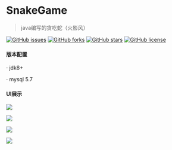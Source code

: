# SnakeGame
>java编写的贪吃蛇（火影风）

[![GitHub issues](https://img.shields.io/github/issues/saowu/SnakeGame.svg)](https://github.com/saowu/SnakeGame/issues)
[![GitHub forks](https://img.shields.io/github/forks/saowu/SnakeGame.svg)](https://github.com/saowu/SnakeGame/network)
[![GitHub stars](https://img.shields.io/github/stars/saowu/SnakeGame.svg)](https://github.com/saowu/SnakeGame/stargazers)
[![GitHub license](https://img.shields.io/github/license/saowu/SnakeGame.svg)](https://github.com/saowu/SnakeGame)

#### 版本配置
· jdk8+

· mysql 5.7

#### UI展示

![](https://pic1.superbed.cn/item/5df1fd2c1f8f59f4d6783390.png)

![](https://pic1.superbed.cn/item/5df1fd371f8f59f4d6783a3a.png)

![](https://pic.superbed.cn/item/5df1fd371f8f59f4d6783a3c.png)

![](https://pic3.superbed.cn/item/5df1fd371f8f59f4d6783a3e.png)
